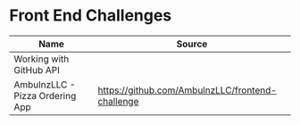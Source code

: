 
# Front End Challenges

| Name | Source |
| ---- | ------ |
| Working with GitHub API|  |
| AmbulnzLLC - Pizza Ordering App| https://github.com/AmbulnzLLC/frontend-challenge |